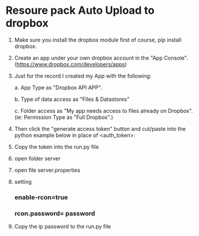 # Resoure pack Auto Upload to dropbox

1. Make sure you install the dropbox module first of course, pip install dropbox.

2. Create an app under your own dropbox account in the "App Console". (https://www.dropbox.com/developers/apps)

3. Just for the record I created my App with the following:

    a. App Type as "Dropbox API APP".

    b. Type of data access as "Files & Datastores"

    c. Folder access as "My app needs access to files already on Dropbox". (ie: Permission Type as "Full Dropbox".)

4. Then click the "generate access token" button and cut/paste into the python example below in place of <auth_token>:

5. Copy the token into the run.py file

6. open folder server 

7. open file server.properties

8. setting 
   ### enable-rcon=true
   ### rcon.password= password
9. Copy the ip password to the run.py file
